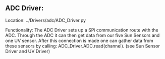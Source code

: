 ADC Driver:
--
Location: ../Drivers/adc/ADC_Driver.py

Functionality:
	The ADC Driver sets up a SPi communication route with the ADC. Through the ADC it can then get data from our five Sun Sensors and one UV sensor. After this connection is made one can gather data from these sensors by calling: ADC_Driver.ADC.read(channel). 
(see Sun Sensor Driver and UV Driver)
